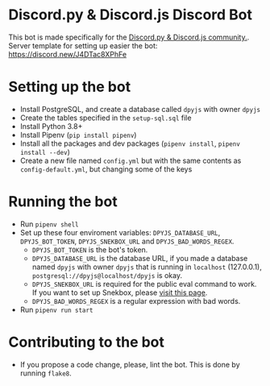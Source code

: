 # Discord.py & Discord.js Discord Bot
This bot is made specifically for the [Discord.py & Discord.js community.](https://dpyjs.xyz).  
Server template for setting up easier the bot: https://discord.new/J4DTac8XPhFe 

# Setting up the bot
- Install PostgreSQL, and create a database called `dpyjs` with owner `dpyjs`
- Create the tables specified in the `setup-sql.sql` file
- Install Python 3.8+
- Install Pipenv (`pip install pipenv`)
- Install all the packages and dev packages (`pipenv install`, `pipenv install --dev`)
- Create a new file named `config.yml` but with the same contents as `config-default.yml`,
  but changing some of the keys


# Running the bot
- Run `pipenv shell`
- Set up these four enviroment variables: `DPYJS_DATABASE_URL`, `DPYJS_BOT_TOKEN`, `DPYJS_SNEKBOX_URL` and `DPYJS_BAD_WORDS_REGEX`.
  - `DPYJS_BOT_TOKEN` is the bot's token.  
  - `DPYJS_DATABASE_URL` is the database URL, if you made a database named `dpyjs` with
  owner `dpyjs` that is running in `localhost` (127.0.0.1), `postgresql://dpyjs@localhost/dpyjs` is okay.  
  - `DPYJS_SNEKBOX_URL` is required for the public eval command to work. If you want to set up Snekbox, please
  [visit this page](https://github.com/python-discord/snekbox).  
  - `DPYJS_BAD_WORDS_REGEX` is a regular expression with bad words.
- Run `pipenv run start`


# Contributing to the bot
- If you propose a code change, please, lint the bot. This is done by running `flake8`.
